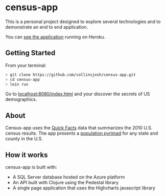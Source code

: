 # census-app

This is a personal project designed to explore several technologies and to demonstrate an end to end application.

You can [see the application](https://peaceful-taiga-33169.herokuapp.com/index.html) running on Heroku.

## Getting Started

From your terminal:

```bash
> git clone https://github.com/collinsjosh/census-app.git
> cd census-app
> lein run
```

Go to [localhost:8080/index.html](http://localhost:8080/index.html) and your discover the secrets of US demographics.

## About
Census-app uses the [Quick Facts](https://www.census.gov/quickfacts/table/PST045215/00) data that summarizes the 2010 U.S. census results.  The app presents a [population pyrimad](https://en.wikipedia.org/wiki/Population_pyramid) for any state and county in the U.S.

## How it works
census-app is built with:
* A SQL Server database hosted on the Azure platform
* An API built with Clojure using the Pedestal library
* A single page application that uses the Highcharts javascript library





